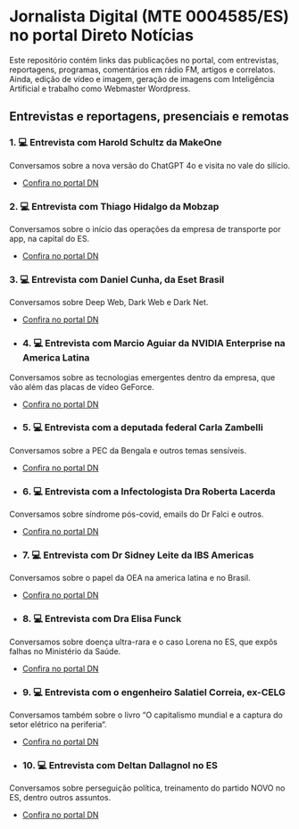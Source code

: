 # Jornalista Digital (MTE 0004585/ES) no portal Direto Notícias

Este repositório contém links das publicações no portal, com entrevistas, reportagens, programas, comentários em rádio FM, artigos e correlatos. Ainda, edição de vídeo e imagem, geração de imagens com Inteligência Artificial e trabalho como Webmaster Wordpress.

## Entrevistas e reportagens, presenciais e remotas

### 1. 💻 Entrevista com Harold Schultz da MakeOne
Conversamos sobre a nova versão do ChatGPT 4o e visita no vale do silício.
- [Confira no portal DN](https://diretonoticias.com.br/2024/05/22/entrevista-com-harold-schultz-da-makeone/)

### 2. 💻 Entrevista com Thiago Hidalgo da Mobzap
Conversamos sobre o início das operações da empresa de transporte por app, na capital do ES.
- [Confira no portal DN](https://diretonoticias.com.br/2023/10/02/entrevista-thiago-hidalgo-da-mobizap/)

### 3. 💻 Entrevista com Daniel Cunha, da Eset Brasil
Conversamos sobre Deep Web, Dark Web e Dark Net.
- [Confira no portal DN](https://diretonoticias.com.br/2023/06/20/entrevista-eset-brasil-explica-deep-web-dark-web-e-dark-net/)

- ### 4. 💻 Entrevista com Marcio Aguiar da NVIDIA Enterprise na America Latina
Conversamos sobre as tecnologias emergentes dentro da empresa, que vão além das placas de vídeo GeForce.
- [Confira no portal DN](https://diretonoticias.com.br/2023/06/07/entrevista-marcio-aguiar-da-nvidia-enterprise-america-latina/)

- ### 5. 💻 Entrevista com a deputada federal Carla Zambelli
Conversamos sobre a PEC da Bengala e outros temas sensíveis.
- [Confira no portal DN](https://diretonoticias.com.br/2022/08/06/entrevista-exclusiva-com-carla-zambelli/)

- ### 6. 💻 Entrevista com a Infectologista Dra Roberta Lacerda
Conversamos sobre síndrome pós-covid, emails do Dr Falci e outros.
- [Confira no portal DN](https://diretonoticias.com.br/2022/08/14/entrevista-dra-roberta-lacerda-do-rn/)

- ### 7. 💻 Entrevista com Dr Sidney Leite da IBS Americas
Conversamos sobre o papel da OEA na america latina e no Brasil.
- [Confira no portal DN](https://diretonoticias.com.br/2022/11/08/oea-entrevista-com-dr-sidney-leite-esclarece-duvidas/)

- ### 8. 💻 Entrevista com Dra Elisa Funck
Conversamos sobre doença ultra-rara e o caso Lorena no ES, que expôs falhas no Ministério da Saúde.
- [Confira no portal DN](https://diretonoticias.com.br/2023/01/28/caso-lorena-entrevista-com-dra-elisa-funck-revela-falhas-do-ministerio-da-saude/)

- ### 9. 💻 Entrevista com o engenheiro Salatiel Correia, ex-CELG
Conversamos também sobre o livro “O capitalismo mundial e a captura do setor elétrico na periferia“. 
- [Confira no portal DN](https://diretonoticias.com.br/2023/04/13/entrevista-com-salatiel-correia-ex-celg/)

- ### 10. 💻 Entrevista com Deltan Dallagnol no ES
Conversamos sobre perseguição política, treinamento do partido NOVO no ES, dentro outros assuntos.
- [Confira no portal DN](https://diretonoticias.com.br/2024/05/20/novo-reune-deltan-dallagnol-rodrigo-borges-eduardo-ribeiro-iuri-aguiar-e-outros-no-es/)
